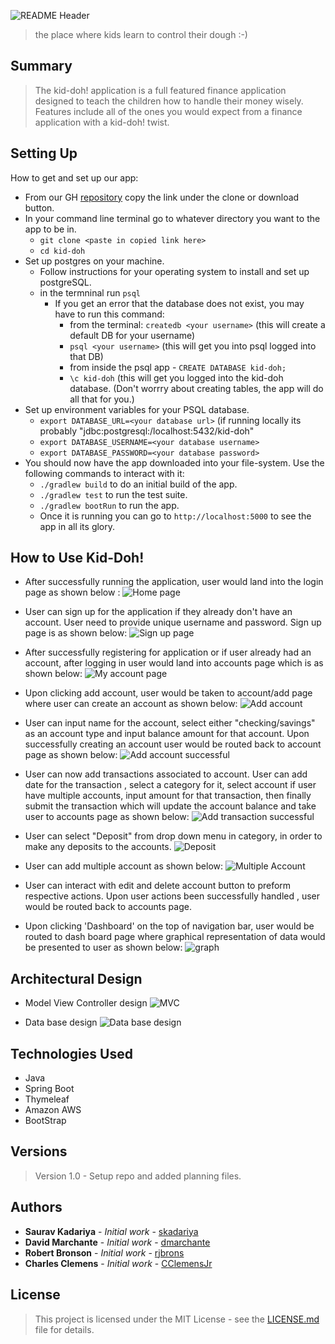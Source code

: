 ![README Header](https://github.com/team-int-finance/kid-doh/blob/master/src/main/resources/static/images/kiddohheader.png)
> the place where kids learn to control their dough :-)

## Summary
> The kid-doh! application is a full featured finance application designed to teach the children how to handle their money wisely. Features include all of the ones you would expect from a finance application with a kid-doh! twist.

## Setting Up

 How to get and set up our app:
 
 * From our GH [repository](https://github.com/team-int-finance/kid-doh) copy the link under the clone or download button.
 * In your command line terminal go to whatever directory you want to the app to be in.  
     * `git clone <paste in copied link here>`
     * `cd kid-doh`
 * Set up postgres on your machine.
    * Follow instructions for your operating system to install and set up postgreSQL.
    * in the termninal run `psql`
        * If you get an error that the database does not exist, you may have to run this command: 
            * from the terminal: `createdb <your username>` (this will create a default DB for your username)
            * `psql <your username>` (this will get you into psql logged into that DB)
            * from inside the psql app - `CREATE DATABASE kid-doh;`
            * `\c kid-doh` (this will get you logged into the kid-doh database. (Don't worrry about creating tables, the app will do all that for you.)
 * Set up environment variables for your PSQL database.
    * `export DATABASE_URL=<your database url>` (if running locally its probably "jdbc:postgresql:/localhost:5432/kid-doh"
    * `export DATABASE_USERNAME=<your database username>`
    * `export DATABASE_PASSWORD=<your database password>`
 * You should now have the app downloaded into your file-system.  Use the following commands to interact with it:
    * `./gradlew build` to do an initial build of the app.
    * `./gradlew test` to run the test suite.
    * `./gradlew bootRun` to run the app.
    * Once it is running you can go to `http://localhost:5000` to see the app in all its glory.

## How to Use Kid-Doh!
 * After successfully running the application, user would land into the login page as shown below :
  ![Home page](https://github.com/team-int-finance/kid-doh/blob/master/src/main/resources/static/images/homePage.png)
 
 * User can sign up for the application if they already don't have an account. User need to provide unique username and password. Sign up page is as shown below:
  ![Sign up page](https://github.com/team-int-finance/kid-doh/blob/master/src/main/resources/static/images/signUp.png)
 
 * After successfully registering for application or if user already had an account, after logging in user would land into accounts page which is as shown below:
  ![My account page](https://github.com/team-int-finance/kid-doh/blob/master/src/main/resources/static/images/myAccount.png)
 
 * Upon clicking add account, user would be taken to account/add page where user can create an account as shown below:
  ![Add account](https://github.com/team-int-finance/kid-doh/blob/master/src/main/resources/static/images/addAccount.png)
    
 * User can input name for the account, select either "checking/savings" as an account type and input balance amount for that account. Upon successfully creating an account user would be routed back to account page as shown below:
  ![Add account successful](https://github.com/team-int-finance/kid-doh/blob/master/src/main/resources/static/images/addedAccount.png)
 
 * User can now add transactions associated to account. User can add date for the transaction , select a category for it, select account if user have multiple accounts,  input amount for that transaction, then finally submit the transaction which will update the account balance and take user to accounts page as shown below: 
  ![Add transaction successful](https://github.com/team-int-finance/kid-doh/blob/master/src/main/resources/static/images/addedTransactions.png)
 
 * User can select "Deposit" from drop down menu in category, in order to make any deposits to the accounts. 
  ![Deposit](https://github.com/team-int-finance/kid-doh/blob/master/src/main/resources/static/images/deposit.png)
 
 * User can add multiple account as shown below:
 ![Multiple Account](https://github.com/team-int-finance/kid-doh/blob/master/src/main/resources/static/images/multiAccounts.png)
 
 * User can interact with edit and delete account button to preform respective actions. Upon user actions been successfully handled , user would be routed back to accounts page.
 
 * Upon clicking 'Dashboard' on the top of navigation bar, user would be routed to dash board page where graphical representation of data would be presented to user as shown below:
 ![graph](https://github.com/team-int-finance/kid-doh/blob/master/src/main/resources/static/images/graph.png)
 
## Architectural Design
   * Model View Controller design
    ![MVC](https://github.com/team-int-finance/kid-doh/blob/master/src/main/resources/static/images/mvc.png)

   * Data base design 
    ![Data base design](https://github.com/team-int-finance/kid-doh/blob/master/src/main/resources/static/images/database.png)

## Technologies Used
* Java
* Spring Boot
* Thymeleaf
* Amazon AWS
* BootStrap

## Versions
> Version 1.0 - Setup repo and added planning files.

## Authors
* **Saurav Kadariya** - *Initial work* - [skadariya](https://github.com/skadariya)
* **David Marchante** - *Initial work* - [dmarchante](https://github.com/dmarchante)
* **Robert Bronson** - *Initial work* - [rjbrons](https://github.com/rjbrons)
* **Charles Clemens** - *Initial work* - [CClemensJr](https://github.com/CClemensJr)

## License
> This project is licensed under the MIT License - see the [LICENSE.md](LICENSE.md) file for details.
